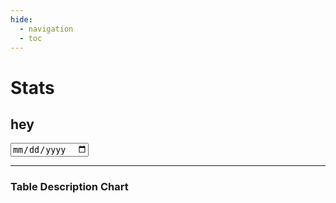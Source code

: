```yaml
---
hide:
  - navigation
  - toc
---
```



# Stats

<source-table
  name="stats"
  url="../data/2025-03-28_stats.parquet"
  columns="*, date_trunc('month', date) as month">
</source-table>



<date-range-picker></date-range-picker>



## hey

<input type="date" id="my-date-picker" name="my-date" />



<bar-chart-grid
  table="stats"
  measure="count(distinct user)"
  by="user_month_profile, bigfunction, domain, status, project"
  limit="15"
  horizontal="true">
</bar-chart-grid>




---



### Table Description Chart

<div>
<table-description-chart table="stats"></table-description-chart>
</div>


<script type="module" src="../../src/connectors/duckdb.js"></script>
<script type="module" src="../../src/components/source_tables.js"></script>
<script type="module" src="../../src/components/echarts.js"></script>
<script type="module" src="../../src/components/datatable.js"></script>
<script type="module" src="../../src/components/score_cards.js"></script>
<script type="module" src="../../src/components/date_range_picker.js"></script>
